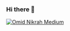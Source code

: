 ### Hi there 👋

[![Omid Nikrah Medium](https://github-readme-medium.vercel.app/?username=raphaellaranjeiras)](https://medium.com/@raphaellaranjeiras)


<!--
**raphaellaranjeiras/raphaellaranjeiras** is a ✨ _special_ ✨ repository because its `README.md` (this file) appears on your GitHub profile.

Here are some ideas to get you started:

- 🔭 I’m currently working on ...
- 🌱 I’m currently learning ...
- 👯 I’m looking to collaborate on ...
- 🤔 I’m looking for help with ...
- 💬 Ask me about ...
- 📫 How to reach me: ...
- 😄 Pronouns: ...
- ⚡ Fun fact: ...
-->
